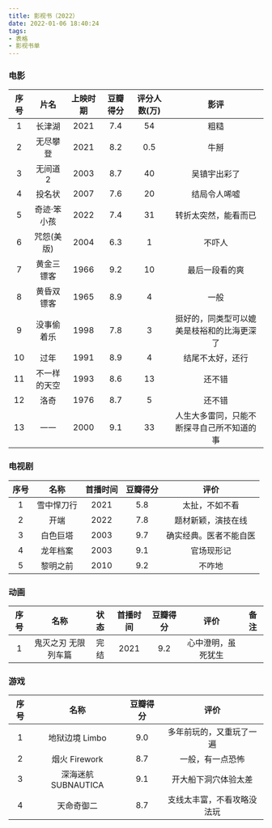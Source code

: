 ```yaml
---
title: 影视书（2022）
date: 2022-01-06 18:40:24
tags:
- 表格
- 影视书单
---
```


### 电影

|序号|片名|上映时期|豆瓣得分|评分人数(万)|影评|
|:-:|:-:|:-:|:-:|:-:|:-:|
|1|长津湖|2021|7.4|54|粗糙|
|2|无尽攀登|2021|8.2|0.5|牛掰|
|3|无间道2|2003|8.7|40|吴镇宇出彩了|
|4|投名状|2007|7.6|20|结局令人唏嘘|
|5|奇迹·笨小孩|2022|7.4|31|转折太突然，能看而已|
|6|咒怨(美版)|2004|6.3|1|不吓人|
|7|黄金三镖客|1966|9.2|10|最后一段看的爽|
|8|黄昏双镖客|1965|8.9|4|一般|
|9|没事偷着乐|1998|7.8|3|挺好的，同类型可以媲美是枝裕和的比海更深了|
|10|过年|1991|8.9|4|结尾不太好，还行|
|11|不一样的天空|1993|8.6|13|还不错|
|12|洛奇|1976|8.7|5|还不错|
|13|一一|2000|9.1|33|人生大多雷同，只能不断探寻自己所不知道的事|

### 电视剧

|序号|名称|首播时间|豆瓣得分|评价|
|:-:|:-:|:-:|:-:|:-:|
|1|雪中悍刀行|2021|5.8|太扯，不如不看|
|2|开端|2022|7.8|题材新颖，演技在线|
|3|白色巨塔|2003|9.7|确实经典。医者不能自医|
|4|龙年档案|2003|9.1|官场现形记|
|5|黎明之前|2010|9.2|不咋地|

### 动画

|序号|名称|状态|首播时间|豆瓣得分|评价|备注|
|:-:|:-:|:-:|:-:|:-:|:--:|:--:|
|1|鬼灭之刃 无限列车篇|完结|2021|9.2|心中澄明，虽死犹生||

### 游戏

|序号|名称|豆瓣得分|评价|
|:-:|:-:|:-:|:-:|
|1|地狱边境 Limbo|9.0|多年前玩的，又重玩了一遍|
|2|烟火 Firework|8.7|一般，有一点恐怖|
|3|深海迷航 SUBNAUTICA|9.1|开大船下洞穴体验太差|
|4|天命奇御二|8.7|支线太丰富，不看攻略没法玩|

